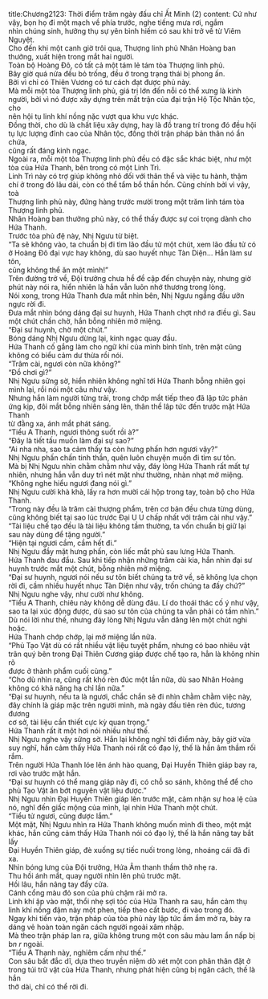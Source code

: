 title:Chương2123: Thời điểm trăm ngày đấu chỉ Ất Minh (2)
content:
Cứ như vậy, bọn họ đi một mạch về phía trước, nghe tiếng mưa rơi, ngắm<br>nhìn chúng sinh, hưởng thụ sự yên bình hiếm có sau khi trở về từ Viêm Nguyệt.<br>Cho đến khi một canh giờ trôi qua, Thượng linh phủ Nhân Hoàng ban<br>thưởng, xuất hiện trong mắt hai người.<br>Toàn bộ Hoàng Đô, có tất cả một tám lẻ tám tòa Thượng linh phủ.<br>Bây giờ quá nửa đều bỏ trống, đều ở trong trạng thái bị phong ấn.<br>Bởi vì chỉ có Thiên Vương có tư cách đạt được phủ này.<br>Mà mỗi một tòa Thượng linh phủ, giá trị lớn đến nỗi có thể xưng là kinh<br>người, bởi vì nó được xây dựng trên mắt trận của đại trận Hộ Tộc Nhân tộc, cho<br>nên hội tụ linh khí nồng nặc vượt qua khu vực khác.<br>Đồng thời, cho dù là chất liệu xây dựng, hay là đồ trang trí trong đó đều hội<br>tụ lực lượng đỉnh cao của Nhân tộc, đồng thời trận pháp bản thân nó ẩn chứa,<br>cũng rất đáng kinh ngạc.<br>Ngoài ra, mỗi một tòa Thượng linh phủ đều có đặc sắc khác biệt, như một<br>tòa của Hứa Thanh, bên trong có một Linh Trì.<br>Linh Trì này có trợ giúp không nhỏ đối với thân thể và việc tu hành, thậm<br>chí ở trong đó lâu dài, còn có thể tẩm bổ thần hồn. Cũng chính bởi vì vậy, toà<br>Thượng linh phủ này, đứng hàng trước mười trong một trăm linh tám tòa<br>Thượng linh phủ.<br>Nhân Hoàng ban thưởng phủ này, có thể thấy được sự coi trọng dành cho<br>Hứa Thanh.<br>Trước tòa phủ đệ này, Nhị Ngưu từ biệt.<br>“Ta sẽ không vào, ta chuẩn bị đi tìm lão đầu tử một chút, xem lão đầu tử có<br>ở Hoàng Đô đại vực hay không, dù sao huyết nhục Tàn Diện... Hắn làm sư tôn,<br>cũng không thể ăn một mình!”<br>Trên đường trở về, Đội trưởng chưa hề đề cập đến chuyện này, nhưng giờ<br>phút này nói ra, hiển nhiên là hắn vẫn luôn nhớ thương trong lòng.<br>Nói xong, trong Hứa Thanh đưa mắt nhìn bên, Nhị Ngưu ngẩng đầu ưỡn<br>ngực rời đi.<br>Đưa mắt nhìn bóng dáng đại sư huynh, Hứa Thanh chợt nhớ ra điều gì. Sau<br>một chút chần chờ, hắn bỗng nhiên mở miệng.<br>“Đại sư huynh, chờ một chút.”<br>Bóng dáng Nhị Ngưu dừng lại, kinh ngạc quay đầu.<br>Hứa Thanh cố gắng làm cho ngữ khí của mình bình tĩnh, trên mặt cũng<br>không có biểu cảm dư thừa rồi nói.<br>“Trâm cài, ngươi còn nữa không?”<br>“Đồ chơi gì?”<br>Nhị Ngưu sững sờ, hiển nhiên không nghĩ tới Hứa Thanh bỗng nhiên gọi<br>mình lại, rồi nói một câu như vậy.<br>Nhưng hắn làm người từng trải, trong chớp mắt tiếp theo đã lập tức phản<br>ứng kịp, đôi mắt bỗng nhiên sáng lên, thân thể lâp tức đến trước mặt Hứa Thanh<br>từ đằng xa, ánh mắt phát sáng.<br>“Tiểu A Thanh, ngươi thông suốt rồi à?”<br>“Đây là tiết tấu muốn làm đại sự sao?”<br>“Ai nha nha, sao ta cảm thấy ta còn hưng phấn hơn ngươi vậy?”<br>Nhị Ngưu phấn chấn tinh thần, quên luôn chuyện muốn đi tìm sư tôn.<br>Mà bị Nhị Ngưu nhìn chằm chằm như vậy, đáy lòng Hứa Thanh rất mất tự<br>nhiên, nhưng hắn vẫn duy trì nét mặt như thường, nhàn nhạt mở miệng.<br>“Không nghe hiểu ngươi đang nói gì.”<br>Nhị Ngưu cười khà khà, lấy ra hơn mười cái hộp trong tay, toàn bộ cho Hứa<br>Thanh.<br>“Trong này đều là trâm cài thượng phẩm, trên cơ bản đều chưa từng dùng,<br>cũng không biết tại sao lúc trước Đại U U chấp nhất với trâm cài như vậy.”<br>“Tài liệu chế tạo đều là tài liệu không tầm thường, ta vốn chuẩn bị giữ lại<br>sau này dùng để tặng người.”<br>“Hiện tại ngươi cầm, cầm hết đi.”<br>Nhị Ngưu đầy mặt hưng phấn, còn liếc mắt phủ sau lưng Hứa Thanh.<br>Hứa Thanh đau đầu. Sau khi tiếp nhận những trâm cài kia, hắn nhìn đại sư<br>huynh trước mắt một chút, bỗng nhiên mở miệng.<br>“Đại sư huynh, ngươi nói nếu sư tôn biết chúng ta trở về, sẽ không lựa chọn<br>rời đi, cầm nhiều huyết nhục Tàn Diện như vậy, trốn chúng ta đấy chứ?”<br>Nhị Ngưu nghe vậy, như cười như không.<br>“Tiểu A Thanh, chiêu này không dễ dùng đâu. Lí do thoái thác cố ý như vậy,<br>sao ta lại xúc động được, dù sao sư tôn của chúng ta vẫn phải có tầm nhìn.”<br>Dù nói lời như thế, nhưng đáy lòng Nhị Ngưu vẫn dâng lên một chút nghi<br>hoặc.<br>Hứa Thanh chớp chớp, lại mở miệng lần nữa.<br>“Phủ Tạo Vật dù có rất nhiều vật liệu tuyệt phẩm, nhưng có bao nhiêu vật<br>trân quý bên trong Đại Thiên Cương giáp được chế tạo ra, hẳn là không nhìn rõ<br>được ở thành phẩm cuối cùng.”<br>“Cho dù nhìn ra, cũng rất khó rèn đúc một lần nữa, dù sao Nhân Hoàng<br>không có khả năng hạ chỉ lần nữa.”<br>“Đại sư huynh, nếu ta là ngươi, chắc chắn sẽ đi nhìn chằm chằm việc này,<br>đây chính là giáp mặc trên người mình, mà ngày đầu tiên rèn đúc, tương đương<br>cơ sở, tài liệu cần thiết cực kỳ quan trọng.”<br>Hứa Thanh rất ít một hơi nói nhiều như thế.<br>Nhị Ngưu nghe vậy sững sờ. Hắn lại không nghĩ tới điểm này, bây giờ vừa<br>suy nghĩ, hắn cảm thấy Hứa Thanh nói rất có đạo lý, thế là hắn âm thầm rối<br>rắm.<br>Trên người Hứa Thanh lóe lên ánh hào quang, Đại Huyền Thiên giáp bay ra,<br>rơi vào trước mặt hắn.<br>“Đại sư huynh có thể mang giáp này đi, có chỗ so sánh, không thể để cho<br>phủ Tạo Vật ăn bớt nguyên vật liệu được.”<br>Nhị Ngưu nhìn Đại Huyền Thiên giáp lên trước mặt, cảm nhận sự hoa lệ của<br>nó, nghĩ đến giấc mộng của mình, lại nhìn Hứa Thanh một chút.<br>“Tiểu tử ngươi, cũng được lắm.”<br>Một mặt, Nhị Ngưu nhìn ra Hứa Thanh không muốn mình đi theo, một mặt<br>khác, hắn cũng cảm thấy Hứa Thanh nói có đạo lý, thế là hắn nâng tay bắt lấy<br>Đại Huyền Thiên giáp, đè xuống sự tiếc nuối trong lòng, nhoáng cái đã đi xa.<br>Nhìn bóng lưng của Đội trưởng, Hứa Âm thanh thầm thở nhẹ ra.<br>Thu hồi ánh mắt, quay người nhìn lên phủ trước mặt.<br>Hồi lâu, hắn nâng tay đẩy cửa.<br>Cánh cổng màu đỏ son của phủ chậm rãi mở ra.<br>Linh khí ập vào mặt, thổi nhẹ sợi tóc của Hứa Thanh ra sau, hắn cảm thụ<br>linh khí nồng đậm này một phen, tiếp theo cất bước, đi vào trong đó.<br>Ngay khi tiến vào, trận pháp của tòa phủ này lập tức ầm ầm mở ra, bày ra<br>dáng vẻ hoàn toàn ngăn cách người ngoài xâm nhập.<br>Mà theo trận pháp lan ra, giữa không trung một con sâu màu lam ẩn nấp bị<br>b*n r* ngoài.<br>“Tiểu A Thanh này, nghiêm cấm như thế.”<br>Con sâu bất đắc dĩ, dựa theo truyền niệm dò xét một con phân thân đặt ở<br>trong túi trữ vật của Hứa Thanh, nhưng phát hiện cũng bị ngăn cách, thế là hắn<br>thở dài, chỉ có thể rời đi.